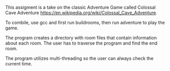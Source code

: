 This assigment is a take on the classic Adventure Game called Colossal Cave Adventure 
https://en.wikipedia.org/wiki/Colossal_Cave_Adventure.

To combile, use gcc and first run buildrooms, then run adventure to play the game.

The program creates a directory with room files that contain information about each room. The user has to traverse the
program and find the end room.

The program utilizes multi-threading so the user can always check the current time.
